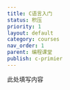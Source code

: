 ```yaml
---
title: C语言入门
status: 积压
priority: 1
layout: default
category: courses
nav_order: 1
parent: 编程课堂
publish: c-primier
---
```


此处填写内容